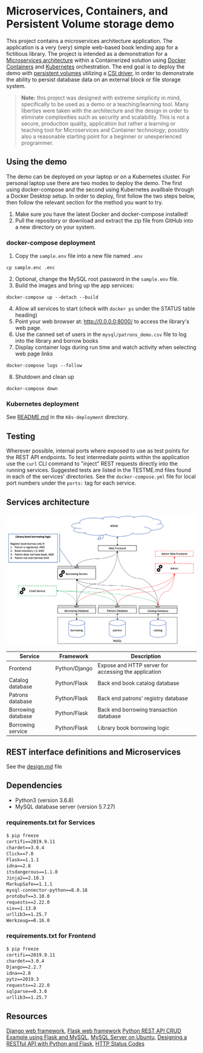 # Microservices, Containers, and Persistent Volume storage demo
This project contains a microservices architecture application. The application is a very (very) simple web-based book lending app for a fictitious library. The project is intended as a demonstration for a [Microservices architecture](https://microservices.io/) within a Containerized solution using [Docker Containers](https://www.docker.com/) and [Kubernetes](https://kubernetes.io/) orchestration.
The end goal is to deploy the demo with [persistent volumes](https://docs.docker.com/storage/) utilizing a [CSI driver](https://beta.docs.docker.com/ee/ucp/kubernetes/use-csi/), in order to demonstrate the ability to persist database data on an external block or file storage system.

> **Note:** this project was designed with extreme simplicity in mind, specifically to be used as a demo or a teaching/learning tool. Many liberties were taken with the architecture and the design in order to eliminate complexities such as security and scalability. This is not a secure, production quality, application but rather a learning or teaching tool for Microservices and Container technology; possibly also a reasonable starting point for a beginner or unexperienced programmer.

## Using the demo
The demo can be deployed on your laptop or on a Kubernetes cluster. For personal laptop use there are two modes to deploy the demo. The first using docker-compose and the second using Kubernetes availbale through a Docker Desktop setup. In order to deploy, first follow the two steps below, then follow the relevant section for the method you want to try.
1. Make sure you have the latest Docker and docker-compose installed!
2. Pull the repository or download and extract the zip file from GitHub into a new directory on your system.

### docker-compose deployment
1. Copy the ```sample.env``` file into a new file named ```.env```
```
cp sample.enc .enc
```
2. Optional, change the MySQL root password in the ```sample.env``` file.
3. Build the images and bring up the app services:
```
docker-compose up --detach --build 
```
4. Allow all services to start (check with ```docker ps``` under the STATUS table heading)
5. Point your web browser at: http://0.0.0.0:8000/ to access the library's web page.
6. Use the canned set of users in the ```mysql/patrons_demo.csv``` file to log into the library and borrow books
7. Display container logs during run time and watch activity when selecting web page links
```
docker-compose logs --follow
```
8. Shutdown and clean up
```
docker-compose down
```

### Kubernetes deployment
See [README.md](K8s-deployment/README.md) in the ```K8s-deployment``` directory.

## Testing
Wherever possible, internal ports where exposed to use as test points for the REST API endpoints. To test intermediate points within the application use the ```curl``` CLI command to "inject" REST requests directly into the running services. Suggested tests are listed in the TESTME.md files found in each of the services' directories. See the ```docker-compose.yml``` file for local port numbers under the ```ports:``` tag for each service.

## Services architecture

![Microservices architecture diagram](doc/image/architecture.png)

| Service              | Framework     | Description                                          |
|----------------------|---------------|------------------------------------------------------|
| Frontend             | Python/Django | Expose and HTTP server for accessing the application |
| Catalog database     | Python/Flask  | Back end book catalog database                       |
| Patrons database     | Python/Flask  | Back end patrons' registry database                  |
| Borrowing database   | Python/Flask  | Back end borrowing transaction database              |
| Borrowing service    | Python/Flask  | Library book borrowing logic                         |

## REST interface definitions and Microservices
See the [design.md](design.md) file

## Dependencies
- Python3 (version 3.6.8)
- MySQL database server (version 5.7.27)

### requirements.txt for Services
```
$ pip freeze
certifi==2019.9.11
chardet==3.0.4
Click==7.0
Flask==1.1.1
idna==2.8
itsdangerous==1.1.0
Jinja2==2.10.3
MarkupSafe==1.1.1
mysql-connector-python==8.0.18
protobuf==3.10.0
requests==2.22.0
six==1.13.0
urllib3==1.25.7
Werkzeug==0.16.0
```

### requirements.txt for Frontend
```
$ pip freeze
certifi==2019.9.11
chardet==3.0.4
Django==2.2.7
idna==2.8
pytz==2019.3
requests==2.22.0
sqlparse==0.3.0
urllib3==1.25.7
```

## Resources
[Django web framework](https://www.djangoproject.com/), [Flask web framework](https://www.fullstackpython.com/flask.html)
[Python REST API CRUD Example using Flask and MySQL](https://www.roytuts.com/python-rest-api-crud-example-using-flask-and-mysql/), [MySQL Server on Ubuntu](https://support.rackspace.com/how-to/installing-mysql-server-on-ubuntu/), [Designing a RESTful API with Python and Flask](https://blog.miguelgrinberg.com/post/designing-a-restful-api-with-python-and-flask), [HTTP Status Codes](https://www.restapitutorial.com/httpstatuscodes.html)

